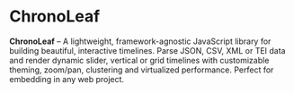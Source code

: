 # ChronoLeaf
**ChronoLeaf** – A lightweight, framework-agnostic JavaScript library for building beautiful, interactive timelines. Parse JSON, CSV, XML or TEI data and render dynamic slider, vertical or grid timelines with customizable theming, zoom/pan, clustering and virtualized performance. Perfect for embedding in any web project.

